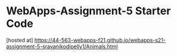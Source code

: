 # WebApps-Assignment-5 Starter Code
[hosted at] https://44-563-webapps-f21.github.io/webapps-s21-assignment-5-sravanikodipelly1/Animals.html